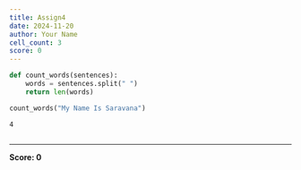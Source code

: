 ```yaml
---
title: Assign4
date: 2024-11-20
author: Your Name
cell_count: 3
score: 0
---
```


```python
def count_words(sentences):
    words = sentences.split(" ")
    return len(words)
```


```python
count_words("My Name Is Saravana")
```




    4




```python

```


---
**Score: 0**

